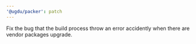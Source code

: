```yaml
---
'@ugdu/packer': patch
---
```


Fix the bug that the build process throw an error accidently when there are vendor packages upgrade.

